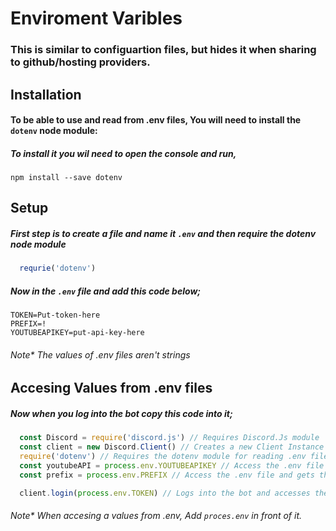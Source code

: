 # Enviroment Varibles

### This is similar to configuartion files, but hides it when sharing to github/hosting providers.

## Installation

#### To be able to use and read from .env files, You will need to install the `dotenv` node module:
##### To install it you wil need to open the console and run,

```npm install --save dotenv```

## Setup

##### First step is to create a file and name it `.env` and then require the dotenv node module
```javascript
  requrie('dotenv')
```

##### Now in the `.env` file and add this code below;
```
TOKEN=Put-token-here
PREFIX=!
YOUTUBEAPIKEY=put-api-key-here
```
###### Note* The values of .env files aren't strings

## Accesing Values from .env files

##### Now when you log into the bot copy this code into it;
```javascript 
  const Discord = require('discord.js') // Requires Discord.Js module
  const client = new Discord.Client() // Creates a new Client Instance
  require('dotenv') // Requires the dotenv module for reading .env files
  const youtubeAPI = process.env.YOUTUBEAPIKEY // Access the .env file and gets the value of YOUTUBEAPIKEY
  const prefix = process.env.PREFIX // Access the .env file and gets the value of PREFIX 

  client.login(process.env.TOKEN) // Logs into the bot and accesses the .env file and gets the value of TOKEN
```

###### Note* When accesing a values from .env, Add `proces.env` in front of it.


